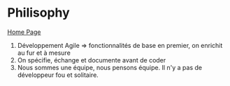 # Philisophy #

[Home Page](../README.md)

1. Développement Agile => fonctionnalités de base en premier, on enrichit au fur et à mesure
2. On spécifie, échange et documente avant de coder
3. Nous sommes une équipe, nous pensons équipe. Il n'y a pas de développeur fou et solitaire.